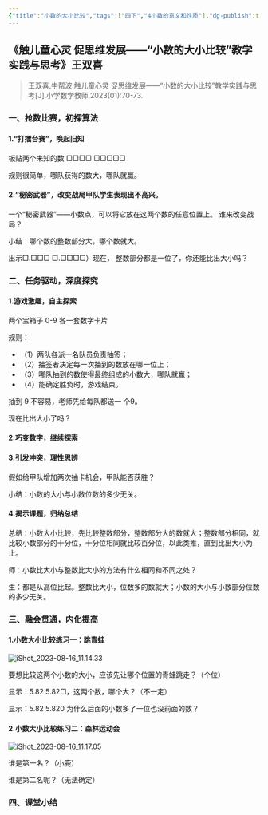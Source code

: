 ```yaml
---
{"title":"小数的大小比较","tags":["四下","4小数的意义和性质"],"dg-publish":true,"permalink":"/5 课时设计/4b 小数的大小比较/","dgPassFrontmatter":true,"noteIcon":""}
---
```



## 《触儿童心灵 促思维发展——“小数的大小比较”教学实践与思考》王双喜

> 王双喜,牛帮波.触儿童心灵  促思维发展——“小数的大小比较”教学实践与思考[J].小学数学教师,2023(01):70-73.

### 一、抢数比赛，初探算法

#### 1.“打擂台赛”，唤起旧知

板贴两个未知的数 □□□□       □□□□□

规则很简单，哪队获得的数大，哪队就赢。

#### 2.“秘密武器”，改变战局甲队学生表现出不高兴。

一个“秘密武器”——小数点，可以将它放在这两个数的任意位置上。 谁来改变战局？

小结：哪个数的整数部分大，哪个数就大。

出示□.□□□      □.□□□□）现在， 整数部分都是一位了，你还能比出大小吗？
### 二、任务驱动，深度探究

#### 1.游戏激趣，自主探索

两个宝箱子 0-9 各一套数字卡片

规则：
- （1）两队各派一名队员负责抽签；
- （2）抽签者决定每一次抽到的数放在哪一位上；
- （3）哪队抽到的数使得最终组成的小数大，哪队就赢；
- （4）能确定胜负时，游戏结束。

抽到 9 不容易，老师先给每队都送一 个9。

现在比出大小了吗？
#### 2.巧变数字，继续探索

#### 3.引发冲突，理性思辨

假如给甲队增加两次抽卡机会，甲队能否获胜？

小结：小数的大小与小数位数的多少无关。

#### 4.揭示课题，归纳总结

总结：小数大小比较，先比较整数部分，整数部分大的数就大；整数部分相同，就比较小数部分的十分位，十分位相同就比较百分位，以此类推，直到比出大小为止。

师：小数比大小与整数比大小的方法有什么相同和不同之处？

生：都是从高位比起。整数比大小，位数多的数就大；小数的大小与小数部分位数的多少无关。
### 三、融会贯通，内化提高

#### 1.小数大小比较练习一：跳青蛙

![iShot_2023-08-16_11.14.33](https://r2.edui123.com/2023/08/iShot_2023-08-16_11.14.33.png)

要想比较这两个小数的大小，应该先让哪个位置的青蛙跳走？（个位）

显示：5.82   5.82□，这两个数，哪个大？（不一定）

显示：5.82   5.820 为什么后面的小数多了一位也没前面的数？
#### 2.小数大小比较练习二：森林运动会

![iShot_2023-08-16_11.17.05](https://r2.edui123.com/2023/08/iShot_2023-08-16_11.17.05.png)

谁是第一名？（小鹿）

谁是第二名呢？（无法确定）

### 四、课堂小结